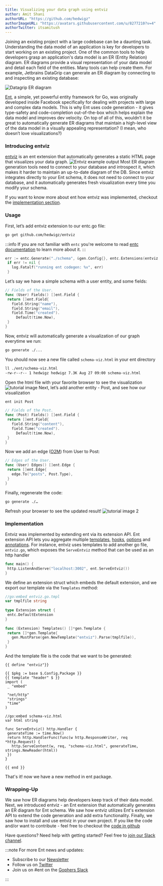 ```yaml
---
title: Visualizing your data graph using entviz
author: Amit Shani
authorURL: "https://github.com/hedwigz"
authorImageURL: "https://avatars.githubusercontent.com/u/8277210?v=4"
authorTwitter: itsamitush
---
```


Joining an existing project with a large codebase can be a daunting task. Understanding the data model of an application is key for developers to start working on an existing project. One of the common tools to help developers grasp an application's data model is an ER (Entity Relation) diagram. ER diagrams provide a visual representation of your data model and detail each field of the entities. Many tools can help create them. For example, Jetbrains DataGrip can generate an ER diagram by connecting to and inspecting an existing database:

![Datagrip ER diagram](https://link/to/image)


[Ent](https://entgo.io/docs/getting-started/), a simple, yet powerful entity framework for Go, was originally developed inside Facebook specifically for dealing with projects with large and complex data models.
This is why Ent uses code generation - it gives type-safety and code-completion out-of-the-box which helps explain the data model and improves dev velocity.
On top of all of this, wouldn’t it be great to automatically generate ER diagrams that maintain a high-level view of the data model in a visually appealing representation? (I mean, who doesn’t love visualizations?) 

### Introducing entviz
[entviz](https://github.com/hedwigz/entviz) is an ent extension that automatically generates a static HTML page that visualizes your data graph.
![Entviz example output](https://link/to/image)
Most ER diagram generation tools need to connect to your database and introspect it, which makes it harder to maintain an up-to-date diagram of the DB. Since entviz integrates directly to your Ent schema, it does not need to connect to your database, and it automatically generates fresh visualization every time you modify your schema.

If you want to know more about ent how entviz was implemented, checkout the [implementation section](#implementation).

  
### Usage
First, let’s add entviz extension to our entc.go file:
```bash
go get github.com/hedwigz/entviz
```
:::info
If you are not familiar with `entc` you're welcome to read [entc documentation](https://entgo.io/docs/code-gen#use-entc-as-a-package) to learn more about it.
:::
```go title="ent/entc.go"
err := entc.Generate("./schema", &gen.Config{}, entc.Extensions(entviz.Extension{}))
 if err != nil {
   log.Fatalf("running ent codegen: %v", err)
 }
```
Let’s say we have a simple schema with a user entity, and some fields:
```go title="ent/schema/user.go"
// Fields of the User.
func (User) Fields() []ent.Field {
 return []ent.Field{
   field.String("name"),
   field.String("email"),
   field.Time("created").
     Default(time.Now),
 }
}
```
Now, entviz will automatically generate a visualization of our graph everytime we run: 
```bash
go generate ./...
```
You should now see a new file called `schema-viz.html` in your ent directory
```bash
ll ./ent/schema-viz.html
-rw-r--r-- 1 hedwigz hedwigz 7.3K Aug 27 09:00 schema-viz.html
```
Open the html file with your favorite browser to see the visualization
![tutorial image](https://link/to/image)
Next, let’s add another entity - Post, and see how our visualization
```bash
ent init Post
```
```go title="ent/schema/post.go"
// Fields of the Post.
func (Post) Fields() []ent.Field {
 return []ent.Field{
   field.String("content"),
   field.Time("created").
     Default(time.Now),
 }
}
```
Now we add an edge ([O2M](http://localhost:3000/docs/schema-edges/#o2m-two-types))  from User to Post:
```go title="ent/schema/post.go"
// Edges of the User.
func (User) Edges() []ent.Edge {
 return []ent.Edge{
   edge.To("posts", Post.Type),
 }
}
```
Finally, regenerate the code:
```bash
go generate ./…
```
Refresh your browser to see the updated result! 
![tutorial image 2](https://link/to/image)

### Implementation
Entviz was implemented by extending ent via its extension API.
Ent extension API lets you aggregate multiple [templates](https://entgo.io/docs/templates/), [hooks](https://entgo.io/docs/hooks/), [options](https://entgo.io/docs/code-gen/#code-generation-options) and [annotations](https://entgo.io/docs/templates/#annotations).
For instance, entviz uses templates to add another go file, `entviz.go`, which exposes the `ServeEntviz` method that can be used as an http handler
```go
func main() {
 http.ListenAndServe("localhost:3002", ent.ServeEntviz())
}
```
We define an extension struct which embeds the default extension, and we export our template via the `Templates` method:
```go
//go:embed entviz.go.tmpl
var tmplfile string
 
type Extension struct {
 entc.DefaultExtension
}
 
func (Extension) Templates() []*gen.Template {
 return []*gen.Template{
   gen.MustParse(gen.NewTemplate("entviz").Parse(tmplfile)),
 }
}

```
And the template file is the code that we want to be generated:
```gotemplate
{{ define "entviz"}}
 
{{ $pkg := base $.Config.Package }}
{{ template "header" $ }}
import (
 _ "embed"
 
 "net/http"
 "strings"
 "time"
)
 
//go:embed schema-viz.html
var html string
 
func ServeEntviz() http.Handler {
 generateTime := time.Now()
 return http.HandlerFunc(func(w http.ResponseWriter, req *http.Request) {
   http.ServeContent(w, req, "schema-viz.html", generateTime, strings.NewReader(html))
 })
}
 
{{ end }}
```
That's it! now we have a new method in ent package.  

### Wrapping-Up

We saw how ER diagrams help developers keep track of their data model.
Next, we introduced entviz - an Ent extension that automatically generates an ER diagram for Ent schema.
We saw how entviz utilizes Ent's extension API to extend the code generation and add extra functionality.
Finally, we saw how to install and use entviz in your own project.
If you like the code and/or want to contribute - feel free to checkout the [code in github](https://github.com/hedwigz/entviz)

Have questions? Need help with getting started? Feel free to [join our Slack channel](https://entgo.io/docs/slack/).

:::note For more Ent news and updates:

- Subscribe to our [Newsletter](https://www.getrevue.co/profile/ent)
- Follow us on [Twitter](https://twitter.com/entgo_io)
- Join us on #ent on the [Gophers Slack](https://entgo.io/docs/slack)

:::
